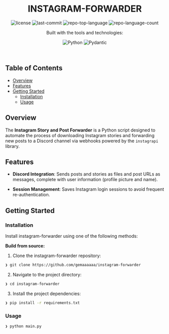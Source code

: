 <p align="center"><h1 align="center">INSTAGRAM-FORWARDER</h1></p>

<p align="center">
	<img src="https://img.shields.io/github/license/gemaaaaaa/instagram-forwarder?style=for-the-badge&logo=opensourceinitiative&logoColor=white&color=dd2a7b" alt="license">
	<img src="https://img.shields.io/github/last-commit/gemaaaaaa/instagram-forwarder?style=for-the-badge&logo=git&logoColor=white&color=dd2a7b" alt="last-commit">
	<img src="https://img.shields.io/github/languages/top/gemaaaaaa/instagram-forwarder?style=for-the-badge&color=dd2a7b" alt="repo-top-language">
	<img src="https://img.shields.io/github/languages/count/gemaaaaaa/instagram-forwarder?style=for-the-badge&color=dd2a7b" alt="repo-language-count">
</p>
<p align="center">Built with the tools and technologies:</p>
<p align="center">
	<img src="https://img.shields.io/badge/Python-3776AB.svg?style=for-the-badge&logo=Python&logoColor=white" alt="Python">
	<img src="https://img.shields.io/badge/Pydantic-E92063.svg?style=for-the-badge&logo=Pydantic&logoColor=white" alt="Pydantic">
</p>
<br>

##  Table of Contents

- [ Overview](#-overview)
- [ Features](#-features)
- [ Getting Started](#-getting-started)
  - [ Installation](#-installation)
  - [ Usage](#-usage)


##  Overview


The  **Instagram Story and Post Forwarder**  is a Python script designed to automate the process of downloading Instagram stories and forwarding new posts to a Discord channel via webhooks powered by the `instagrapi` library. 


##  Features

-    **Discord Integration**: Sends posts and stories as files and post URLs as messages, complete with user information (profile picture and name).
     
-   **Session Management**: Saves Instagram login sessions to avoid frequent re-authentication.

##  Getting Started

###  Installation

Install instagram-forwarder using one of the following methods:

**Build from source:**

1. Clone the instagram-forwarder repository:
```sh
❯ git clone https://github.com/gemaaaaaa/instagram-forwarder
```

2. Navigate to the project directory:
```sh
❯ cd instagram-forwarder
```

3. Install the project dependencies:

```sh
❯ pip install -r requirements.txt
```




###  Usage
```sh
❯ python main.py
```
